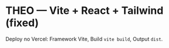 # THEO — Vite + React + Tailwind (fixed)

Deploy no Vercel: Framework Vite, Build `vite build`, Output `dist`.
